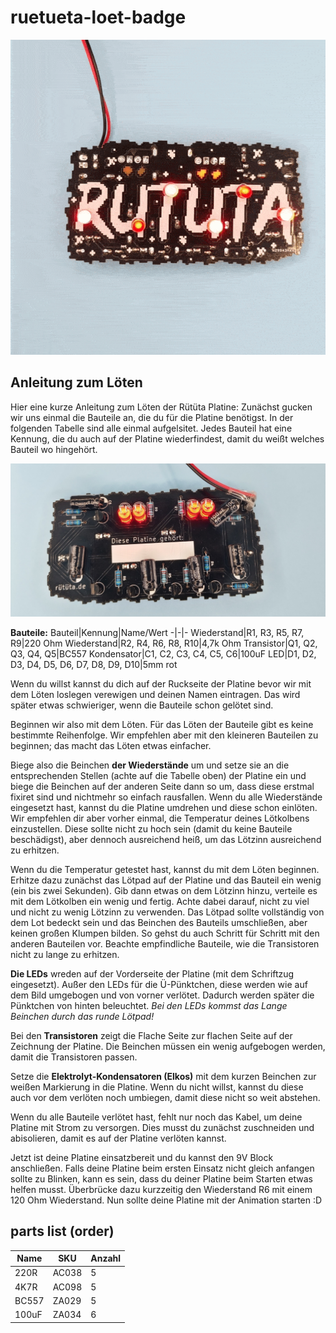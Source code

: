 # ruetueta-loet-badge

![Rütüta Badge gelötet gif](images/rütüta-badge.gif)

## Anleitung zum Löten
Hier eine kurze Anleitung zum Löten der Rütüta Platine:
Zunächst gucken wir uns einmal die Bauteile an, die du für die Platine benötigst. In der folgenden Tabelle sind alle einmal aufgelsitet. Jedes Bauteil hat eine Kennung, die du auch auf der Platine wiederfindest, damit du weißt welches Bauteil wo hingehört.

![Rütüta Badge gelötet Rückseite](images/rütüta-badge-rückseite.jpg)

**Bauteile:**
Bauteil|Kennung|Name/Wert
-|-|-
Wiederstand|R1, R3, R5, R7, R9|220 Ohm
Wiederstand|R2, R4, R6, R8, R10|4,7k Ohm
Transistor|Q1, Q2, Q3, Q4, Q5|BC557
Kondensator|C1, C2, C3, C4, C5, C6|100uF
LED|D1, D2, D3, D4, D5, D6, D7, D8, D9, D10|5mm rot

Wenn du willst kannst du dich auf der Ruckseite der Platine bevor wir mit dem Löten loslegen verewigen und deinen Namen eintragen. Das wird später etwas schwieriger, wenn die Bauteile schon gelötet sind.

Beginnen wir also mit dem Löten. Für das Löten der Bauteile gibt es keine bestimmte Reihenfolge. Wir empfehlen aber mit den kleineren Bauteilen zu beginnen; das macht das Löten etwas einfacher.

Biege also die Beinchen **der Wiederstände** um und setze sie an die entsprechenden Stellen (achte auf die Tabelle oben) der Platine ein und biege die Beinchen auf der anderen Seite dann so um, dass diese erstmal fixiret sind und nichtmehr so einfach rausfallen. Wenn du alle Wiederstände eingesetzt hast, kannst du die Platine umdrehen und diese schon einlöten. Wir empfehlen dir aber vorher einmal, die Temperatur deines Lötkolbens einzustellen. Diese sollte nicht zu hoch sein (damit du keine Bauteile beschädigst), aber dennoch ausreichend heiß, um das Lötzinn ausreichend zu erhitzen.

Wenn du die Temperatur getestet hast, kannst du mit dem Löten beginnen. Erhitze dazu zunächst das Lötpad auf der Platine und das Bauteil ein wenig (ein bis zwei Sekunden). Gib dann etwas on dem Lötzinn hinzu, verteile es mit dem Lötkolben ein wenig und fertig. Achte dabei darauf, nicht zu viel und nicht zu wenig Lötzinn zu verwenden. Das Lötpad sollte vollständig von dem Lot bedeckt sein und das Beinchen des Bauteils umschließen, aber keinen großen Klumpen bilden.
So gehst du auch Schritt für Schritt mit den anderen Bauteilen vor. Beachte empfindliche Bauteile, wie die Transistoren nicht zu lange zu erhitzen.

**Die LEDs** wreden auf der Vorderseite der Platine (mit dem Schriftzug eingesetzt). Außer den LEDs für die Ü-Pünktchen, diese werden wie auf dem Bild umgebogen und von vorner verlötet. Dadurch werden später die Pünktchen von hinten beleuchtet. _Bei den LEDs kommst das Lange Beinchen durch das runde Lötpad!_

Bei den **Transistoren** zeigt die Flache Seite zur flachen Seite auf der Zeichnung der Platine. Die Beinchen müssen ein wenig aufgebogen werden, damit die Transistoren passen.

Setze die **Elektrolyt-Kondensatoren (Elkos)** mit dem kurzen Beinchen zur weißen Markierung in die Platine. Wenn du nicht willst, kannst du diese auch vor dem verlöten noch umbiegen, damit diese nicht so weit abstehen.

Wenn du alle Bauteile verlötet hast, fehlt nur noch das Kabel, um deine Platine mit Strom zu versorgen. Dies musst du zunächst zuschneiden und abisolieren, damit es auf der Platine verlöten kannst.


Jetzt ist deine Platine einsatzbereit und du kannst den 9V Block anschließen.
Falls deine Platine beim ersten Einsatz nicht gleich anfangen sollte zu Blinken, kann es sein, dass du deiner Platine beim Starten etwas helfen musst. Überbrücke dazu kurzzeitig den Wiederstand R6 mit einem 120 Ohm Wiederstand. Nun sollte deine Platine mit der Animation starten :D



## parts list (order)
Name|SKU|Anzahl
-|-|-
220R|AC038|5
4K7R|AC098|5
BC557|ZA029|5
100uF|ZA034|6
